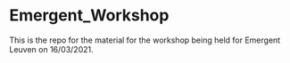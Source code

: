 # Emergent_Workshop
This is the repo for the material for the workshop being held for Emergent Leuven on 16/03/2021. 
